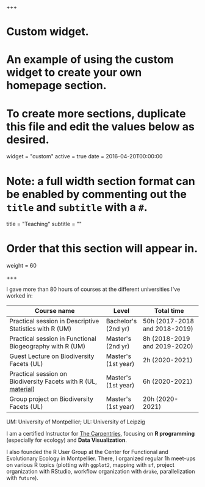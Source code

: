+++
# Custom widget.
# An example of using the custom widget to create your own homepage section.
# To create more sections, duplicate this file and edit the values below as desired.
widget = "custom"
active = true
date = 2016-04-20T00:00:00

# Note: a full width section format can be enabled by commenting out the `title` and `subtitle` with a `#`.
title = "Teaching"
subtitle = ""

# Order that this section will appear in.
weight = 60

+++

I gave more than 80 hours of courses at the different universities I've worked in:

Course name                                                                                                             | Level                    | Total time
------------------------------------------------------------------------------------------------------------------------| ------------------------ | ----------------------------
Practical session in Descriptive Statistics with R (UM)                                                                 | Bachelor's<br />(2nd yr) | 50h (2017-2018 and 2018-2019)
Practical session in Functional Biogeography with R (UM)                                                                | Master's<br />(2nd yr)   | 8h (2018-2019 and 2019-2020)
Guest Lecture on Biodiversity Facets (UL)                                                                               | Master's<br />(1st year) | 2h (2020-2021)
Practical session on Biodiversity Facets with R (UL, [material](https://rekyt.github.io/biodiversity_facets_tutorial/)) | Master's<br />(1st year) | 6h (2020-2021)
Group project on Biodiversity Facets (UL)                                                                               | Master's<br />(1st year) | 20h (2020-2021)

UM: University of Montpellier; UL: University of Leipzig

I am a certified Instructor for [The Carpentries](https://carpentries.org/), focusing on **R programming** (especially for ecology) and **Data Visualization**.

I also founded the R User Group at the Center for Functional and Evolutionary Ecology in Montpellier. There, I organized regular 1h meet-ups on various R topics (plotting with `ggplot2`, mapping with `sf`, project organization with RStudio, workflow organization with `drake`, parallelization with `future`).
